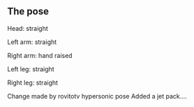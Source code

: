 The pose
--------

Head: straight

Left arm: straight

Right arm: hand raised

Left leg: straight

Right leg: straight

Change made by rovitotv hypersonic pose
Added a jet pack....
